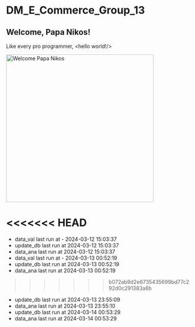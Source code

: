 # DM_E_Commerce_Group_13

## Welcome, Papa Nikos!
Like every pro programmer, <hello world!/>

<img src="https://raw.githubusercontent.com/Anand7Choudhary/blog/master/image/DALL%C2%B7E%202024-02-29%2015.52.25%20-%20Transform%20the%20scene_%20The%20programmer%20is%20now%20depicted%20as%20a%20king%2C%20complete%20with%20a%20regal%20crown%20and%20a%20majestic%20robe%2C%20sitting%20on%20a%20throne%20made%20of%20computer%20p.webp" width="400" alt="Welcome Papa Nikos">

<<<<<<< HEAD
=======
- data_val last run at - 2024-03-12 15:03:37
- update_db last run at 2024-03-12 15:03:37
- data_ana last run at 2024-03-12 15:03:37
- data_val last run at - 2024-03-13 00:52:19
- update_db last run at 2024-03-13 00:52:19
- data_ana last run at 2024-03-13 00:52:19
>>>>>>> b072ab9d2e8735435699bd77c292d0c291383a6b
- update_db last run at 2024-03-13 23:55:09
- data_ana last run at 2024-03-13 23:55:10
- update_db last run at 2024-03-14 00:53:29
- data_ana last run at 2024-03-14 00:53:29
